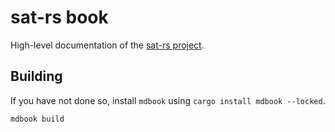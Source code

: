 sat-rs book
=========

High-level documentation of the [sat-rs project](https://absatsw.irs.uni-stuttgart.de/projects/sat-rs/).

## Building

If you have not done so, install `mdbook` using `cargo install mdbook --locked`.

```sh
mdbook build
```
